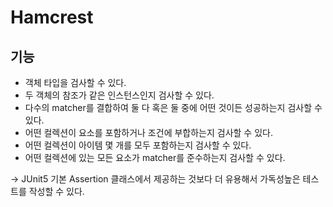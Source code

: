 # Hamcrest

## 기능
- 객체 타입을 검사할 수 있다.
- 두 객체의 참조가 같은 인스턴스인지 검사할 수 있다.
- 다수의 matcher를 결합하여 둘 다 혹은 둘 중에 어떤 것이든 성공하는지 검사할 수 있다.
- 어떤 컬렉션이 요소를 포함하거나 조건에 부합하는지 검사할 수 있다.
- 어떤 컬렉션이 아이템 몇 개를 모두 포함하는지 검사할 수 있다.
- 어떤 컬렉션에 있는 모든 요소가 matcher를 준수하는지 검사할 수 있다.

→ JUnit5 기본 Assertion 클래스에서 제공하는 것보다 더 유용해서 가독성높은 테스트를 작성할 수 있다.
